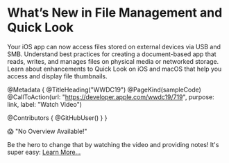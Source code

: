 # What’s New in File Management and Quick Look

Your iOS app can now access files stored on external devices via USB and SMB. Understand best practices for creating a document-based app that reads, writes, and manages files on physical media or networked storage. Learn about enhancements to Quick Look on iOS and macOS that help you access and display file thumbnails.

@Metadata {
   @TitleHeading("WWDC19")
   @PageKind(sampleCode)
   @CallToAction(url: "https://developer.apple.com/wwdc19/719", purpose: link, label: "Watch Video")

   @Contributors {
      @GitHubUser(<replace this with your GitHub handle>)
   }
}

😱 "No Overview Available!"

Be the hero to change that by watching the video and providing notes! It's super easy:
 [Learn More…](https://wwdcnotes.github.io/WWDCNotes/documentation/wwdcnotes/contributing)

